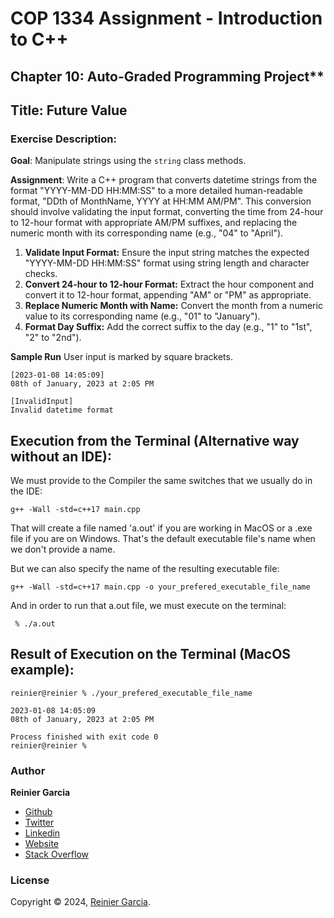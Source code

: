 # COP 1334 Assignment - Introduction to C++

## Chapter 10: Auto-Graded Programming Project**

## Title: Future Value

### Exercise Description:

**Goal**: Manipulate strings using the `string` class methods.

**Assignment**: Write a C++ program that converts datetime strings from the format "YYYY-MM-DD HH:MM:SS" to a more detailed human-readable format, "DDth of MonthName, YYYY at HH:MM AM/PM". This conversion should involve validating the input format, converting the time from 24-hour to 12-hour format with appropriate AM/PM suffixes, and replacing the numeric month with its corresponding name (e.g., "04" to "April").

1. **Validate Input Format:** Ensure the input string matches the expected "YYYY-MM-DD HH:MM:SS" format using string length and character checks.
2. **Convert 24-hour to 12-hour Format:** Extract the hour component and convert it to 12-hour format, appending "AM" or "PM" as appropriate.
3. **Replace Numeric Month with Name:** Convert the month from a numeric value to its corresponding name (e.g., "01" to "January").
4. **Format Day Suffix:** Add the correct suffix to the day (e.g., "1" to "1st", "2" to "2nd").

**Sample Run** User input is marked by square brackets.

```
[2023-01-08 14:05:09]
08th of January, 2023 at 2:05 PM
```

```
[InvalidInput]
Invalid datetime format
```



## Execution from the Terminal (Alternative way without an IDE):

We must provide to the Compiler the same switches that we usually do in the IDE:

```terminal
g++ -Wall -std=c++17 main.cpp
```

That will create a file named 'a.out' if you are working in MacOS or a .exe file if you are on Windows. That's the default executable file's name when we don't provide a name.

But we can also specify the name of the resulting executable file:

```terminal
g++ -Wall -std=c++17 main.cpp -o your_prefered_executable_file_name
```

And in order to run that a.out file, we must execute on the terminal:

```terminal
 % ./a.out
```

## Result of Execution on the Terminal (MacOS example):

```terminal
reinier@reinier % ./your_prefered_executable_file_name

2023-01-08 14:05:09
08th of January, 2023 at 2:05 PM 
  
Process finished with exit code 0
reinier@reinier % 
```

### Author

**Reinier Garcia**

* [Github](https://github.com/reymillenium)
* [Twitter](https://twitter.com/ReinierGarciaR)
* [Linkedin](https://www.linkedin.com/in/reiniergarcia/)
* [Website](https://www.reiniergarcia.dev/)
* [Stack Overflow](https://stackoverflow.com/users/9616949/reinier-garcia)

### License

Copyright © 2024, [Reinier Garcia](https://github.com/reymillenium).


